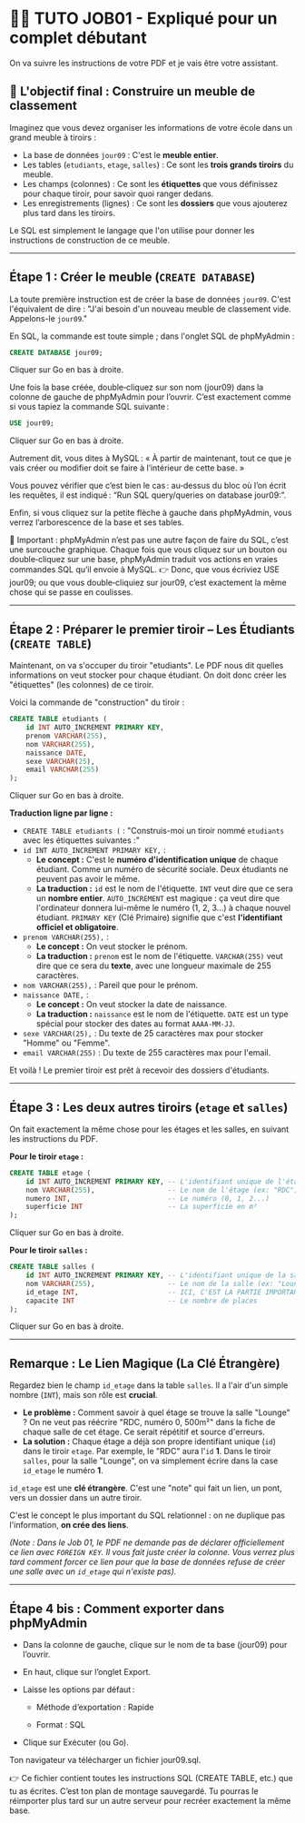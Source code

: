 # 🧑‍🏫 TUTO JOB01 - Expliqué pour un complet débutant

On va suivre les instructions de votre PDF et je vais être votre assistant.

## **🎯 L'objectif final : Construire un meuble de classement**

Imaginez que vous devez organiser les informations de votre école dans un grand meuble à tiroirs :

- La base de données `jour09` : C'est le **meuble entier**.
- Les tables (`etudiants`, `etage`, `salles`) : Ce sont les **trois grands tiroirs** du meuble.
- Les champs (colonnes) : Ce sont les **étiquettes** que vous définissez pour chaque tiroir, pour savoir quoi ranger dedans.
- Les enregistrements (lignes) : Ce sont les **dossiers** que vous ajouterez plus tard dans les tiroirs.

Le SQL est simplement le langage que l'on utilise pour donner les instructions de construction de ce meuble.

---

## **Étape 1 : Créer le meuble (`CREATE DATABASE`)**

La toute première instruction est de créer la base de données `jour09`. C'est l'équivalent de dire : "J'ai besoin d'un nouveau meuble de classement vide. Appelons-le `jour09`."

En SQL, la commande est toute simple ; dans l'onglet SQL de phpMyAdmin :

```sql
CREATE DATABASE jour09;
```

Cliquer sur Go en bas à droite.

Une fois la base créée, double‑cliquez sur son nom (jour09) dans la colonne de gauche de phpMyAdmin pour l’ouvrir. C’est exactement comme si vous tapiez la commande SQL suivante :

```sql
USE jour09;
```

Cliquer sur Go en bas à droite.

Autrement dit, vous dites à MySQL : « À partir de maintenant, tout ce que je vais créer ou modifier doit se faire à l’intérieur de cette base. »

Vous pouvez vérifier que c’est bien le cas : au‑dessus du bloc où l’on écrit les requêtes, il est indiqué : “Run SQL query/queries on database jour09:”.

Enfin, si vous cliquez sur la petite flèche à gauche dans phpMyAdmin, vous verrez l’arborescence de la base et ses tables.

📌 Important : phpMyAdmin n’est pas une autre façon de faire du SQL, c’est une surcouche graphique. Chaque fois que vous cliquez sur un bouton ou double‑cliquez sur une base, phpMyAdmin traduit vos actions en vraies commandes SQL qu’il envoie à MySQL.
👉 Donc, que vous écriviez USE jour09; ou que vous double‑cliquiez sur jour09, c’est exactement la même chose qui se passe en coulisses.

---

## **Étape 2 : Préparer le premier tiroir – Les Étudiants (`CREATE TABLE`)**

Maintenant, on va s'occuper du tiroir "etudiants". Le PDF nous dit quelles informations on veut stocker pour chaque étudiant. On doit donc créer les "étiquettes" (les colonnes) de ce tiroir.

Voici la commande de "construction" du tiroir :

```sql
CREATE TABLE etudiants (
    id INT AUTO_INCREMENT PRIMARY KEY,
    prenom VARCHAR(255),
    nom VARCHAR(255),
    naissance DATE,
    sexe VARCHAR(25),
    email VARCHAR(255)
);
```

Cliquer sur Go en bas à droite.

**Traduction ligne par ligne :**

- `CREATE TABLE etudiants (` : "Construis-moi un tiroir nommé `etudiants` avec les étiquettes suivantes :"
- `id INT AUTO_INCREMENT PRIMARY KEY,` :
  - **Le concept :** C'est le **numéro d'identification unique** de chaque étudiant. Comme un numéro de sécurité sociale. Deux étudiants ne peuvent pas avoir le même.
  - **La traduction :** `id` est le nom de l'étiquette. `INT` veut dire que ce sera un **nombre entier**. `AUTO_INCREMENT` est magique : ça veut dire que l'ordinateur donnera lui-même le numéro (1, 2, 3...) à chaque nouvel étudiant. `PRIMARY KEY` (Clé Primaire) signifie que c'est **l'identifiant officiel et obligatoire**.
- `prenom VARCHAR(255),` :
  - **Le concept :** On veut stocker le prénom.
  - **La traduction :** `prenom` est le nom de l'étiquette. `VARCHAR(255)` veut dire que ce sera du **texte**, avec une longueur maximale de 255 caractères.
- `nom VARCHAR(255),` : Pareil que pour le prénom.
- `naissance DATE,` :
  - **Le concept :** On veut stocker la date de naissance.
  - **La traduction :** `naissance` est le nom de l'étiquette. `DATE` est un type spécial pour stocker des dates au format `AAAA-MM-JJ`.
- `sexe VARCHAR(25),` : Du texte de 25 caractères max pour stocker "Homme" ou "Femme".
- `email VARCHAR(255)` : Du texte de 255 caractères max pour l'email.

Et voilà \! Le premier tiroir est prêt à recevoir des dossiers d'étudiants.

---

## **Étape 3 : Les deux autres tiroirs (`etage` et `salles`)**

On fait exactement la même chose pour les étages et les salles, en suivant les instructions du PDF.

**Pour le tiroir `etage` :**

```sql
CREATE TABLE etage (
    id INT AUTO_INCREMENT PRIMARY KEY, -- L'identifiant unique de l'étage
    nom VARCHAR(255),                  -- Le nom de l'étage (ex: "RDC")
    numero INT,                        -- Le numéro (0, 1, 2...)
    superficie INT                     -- La superficie en m²
);
```

Cliquer sur Go en bas à droite.

**Pour le tiroir `salles` :**

```sql
CREATE TABLE salles (
    id INT AUTO_INCREMENT PRIMARY KEY, -- L'identifiant unique de la salle
    nom VARCHAR(255),                  -- Le nom de la salle (ex: "Lounge")
    id_etage INT,                      -- ICI, C'EST LA PARTIE IMPORTANTE !
    capacite INT                       -- Le nombre de places
);
```

Cliquer sur Go en bas à droite.

---

## **Remarque : Le Lien Magique (La Clé Étrangère)**

Regardez bien le champ `id_etage` dans la table `salles`. Il a l'air d'un simple nombre (`INT`), mais son rôle est **crucial**.

- **Le problème :** Comment savoir à quel étage se trouve la salle "Lounge" ? On ne veut pas réécrire "RDC, numéro 0, 500m²" dans la fiche de chaque salle de cet étage. Ce serait répétitif et source d'erreurs.
- **La solution :** Chaque étage a déjà son propre identifiant unique (`id`) dans le tiroir `etage`. Par exemple, le "RDC" aura l'`id` **1**.
  Dans le tiroir `salles`, pour la salle "Lounge", on va simplement écrire dans la case `id_etage` le numéro **1**.

`id_etage` est une **clé étrangère**. C'est une "note" qui fait un lien, un pont, vers un dossier dans un autre tiroir.

C'est le concept le plus important du SQL relationnel : on ne duplique pas l'information, **on crée des liens**.

_(Note : Dans le Job 01, le PDF ne demande pas de déclarer officiellement ce lien avec `FOREIGN KEY`. Il vous fait juste créer la colonne. Vous verrez plus tard comment forcer ce lien pour que la base de données refuse de créer une salle avec un `id_etage` qui n'existe pas)._

---

## **Étape 4 bis : Comment exporter dans phpMyAdmin**

- Dans la colonne de gauche, clique sur le nom de ta base (jour09) pour l’ouvrir.

- En haut, clique sur l’onglet Export.

- Laisse les options par défaut :

  - Méthode d’exportation : Rapide

  - Format : SQL

- Clique sur Exécuter (ou Go).

Ton navigateur va télécharger un fichier jour09.sql.

👉 Ce fichier contient toutes les instructions SQL (CREATE TABLE, etc.) que tu as écrites. C’est ton plan de montage sauvegardé. Tu pourras le réimporter plus tard sur un autre serveur pour recréer exactement la même base.
